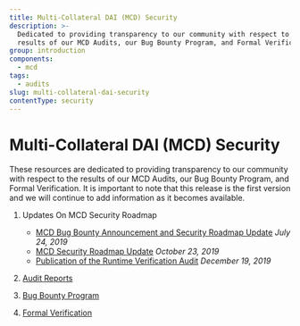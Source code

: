```yaml
---
title: Multi-Collateral DAI (MCD) Security
description: >-
  Dedicated to providing transparency to our community with respect to the
  results of our MCD Audits, our Bug Bounty Program, and Formal Verification
group: introduction
components:
  - mcd
tags:
  - audits
slug: multi-collateral-dai-security
contentType: security
---
```

# Multi-Collateral DAI (MCD) Security

These resources are dedicated to providing transparency to our community with respect to the results of our MCD Audits, our Bug Bounty Program, and Formal Verification. It is important to note that this release is the first version and we will continue to add information as it becomes available.

1. Updates On MCD Security Roadmap

    * [MCD Bug Bounty Announcement and Security Roadmap Update](https://blog.makerdao.com/mcd-bug-bounty-announcement-and-security-roadmap-update/) _July 24, 2019_
    * [MCD Security Roadmap Update](https://blog.makerdao.com/mcd-security-roadmap-update-october-2019/) _October 23, 2019_
    * [Publication of the Runtime Verification Audit](https://forum.makerdao.com/t/publication-of-the-runtime-verification-audit/976) _December 19, 2019_

2. [Audit Reports](mcd-security-audits)

3. [Bug Bounty Program](bug-bounty-program)

4. [Formal Verification](formal-verification)


